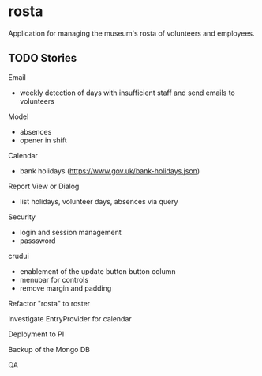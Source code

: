 # rosta
Application for managing the museum's rosta of volunteers and employees.

## TODO Stories

Email
- weekly detection of days with insufficient staff and send emails to volunteers

Model
- absences
- opener in shift

Calendar
- bank holidays (https://www.gov.uk/bank-holidays.json)

Report View or Dialog
- list holidays, volunteer days, absences via query

Security
- login and session management
- passsword

crudui
- enablement of the update button button column
- menubar for controls
- remove margin and padding

Refactor "rosta" to roster

Investigate EntryProvider for calendar

Deployment to PI

Backup of the Mongo DB

QA
